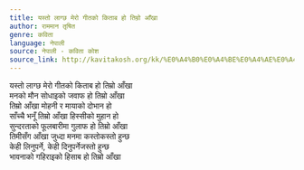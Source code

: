```yaml
---
title: यस्तो लाग्छ मेरो गीतको किताब हो तिम्रो आँखा
author: राममान तृषित
genre: कविता
language: नेपाली
source: नेपाली - कविता कोश
source_link: http://kavitakosh.org/kk/%E0%A4%B0%E0%A4%BE%E0%A4%AE%E0%A4%AE%E0%A4%BE%E0%A4%A8_%E0%A4%A4%E0%A5%83%E0%A4%B7%E0%A4%BF%E0%A4%A4
---
```


यस्तो लाग्छ मेरो गीतको किताब हो तिम्रो आँखा  
मनको मौन सोधाइको जवाफ हो तिम्रो आँखा  
तिम्रो आँखा मोहनी र मायाको दोभान हो  
साँच्चै भनूँ तिम्रो आँखा हिस्सीको मुहान हो  
सुन्दरताको फूलबारीमा गुलाफ हो तिम्रो आँखा  
तिमीसँग आँखा जुध्दा मनमा कस्तोकस्तो हुन्छ  
केही लिनुपर्ने, केही दिनुपर्नेजस्तो हुन्छ  
भावनाको गहिराइको हिसाब हो तिम्रो आँखा
